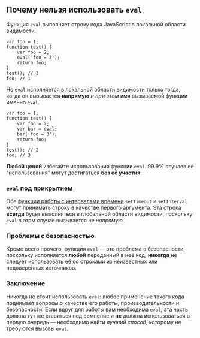## Почему нельзя использовать `eval`

Функция `eval` выполняет строку кода JavaScript в локальной области видимости.

    var foo = 1;
    function test() {
        var foo = 2;
        eval('foo = 3');
        return foo;
    }
    test(); // 3
    foo; // 1

Но `eval` исполняется в локальной области видимости только тогда, когда он вызывается **напрямую** *и при этом* имя вызываемой функции именно `eval`.

    var foo = 1;
    function test() {
        var foo = 2;
        var bar = eval;
        bar('foo = 3');
        return foo;
    }
    test(); // 2
    foo; // 3

**Любой ценой** избегайте использования функции `eval`. 99.9% случаев её "использования" могут достигаться **без её участия**.

### `eval` под прикрытием

Обе [функции работы с интервалами времени](#other.timeouts) `setTimeout` и `setInterval` могут принимать строку в качестве первого аргумента. Эта строка **всегда** будет выполняться в глобальной области видимости, поскольку `eval` в этом случае вызывается *не напрямую*.

### Проблемы с безопасностью

Кроме всего прочего, функция `eval` — это проблема в безопасности, поскольку исполняется **любой** переданный в неё код; **никогда** не следует использовать её со строками из неизвестных или недоверенных источников.

### Заключение

Никогда не стоит использовать `eval`: любое применение такого кода поднимает вопросы о качестве его работы, производительности и безопасности. Если вдруг для работы вам необходима `eval`, эта часть должна тут же ставиться под сомнение и **не** должна использоваться в первую очередь — необходимо найти *лучший способ*, которому не требуются вызовы `eval`.

